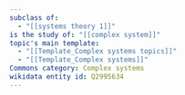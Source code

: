 ```yaml
---
subclass of:
  - "[[systems theory 1]]"
is the study of: "[[complex system]]"
topic's main template:
  - "[[Template_Complex systems topics]]"
  - "[[Template_Complex systems]]"
Commons category: Complex systems
wikidata entity id: Q2995634
---
```


